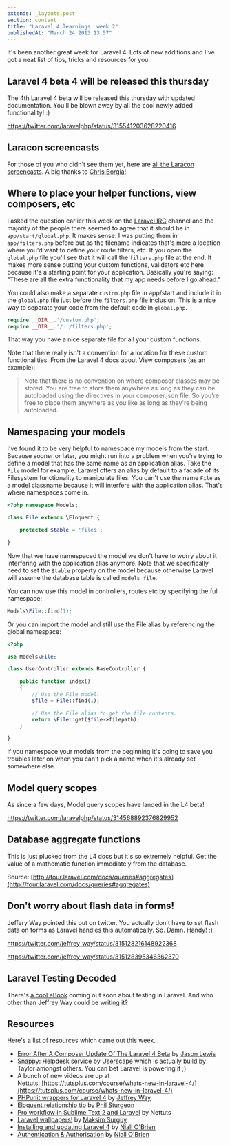 ```yaml
---
extends: _layouts.post
section: content
title: "Laravel 4 learnings: week 2"
publishedAt: "March 24 2013 13:57"
---
```

It's been another great week for Laravel 4. Lots of new additions and I've got a neat list of tips, tricks and resources for you.<!--more-->

## Laravel 4 beta 4 will be released this thursday

The 4th Laravel 4 beta will be released this thursday with updated documentation. You'll be blown away by all the cool newly added functionality! :)

https://twitter.com/laravelphp/status/315541203628220416

## Laracon screencasts

For those of you who didn't see them yet, here are [all the Laracon screencasts](http://www.youtube.com/user/LaravelScreencasts). A big thanks to [Chris Borgia](https://twitter.com/cborgia)!

## Where to place your helper functions, view composers, etc

I asked the question earlier this week on the [Laravel IRC](http://laravel.com/irc) channel and the majority of the people there seemed to agree that it should be in `app/start/global.php`. It makes sense. I was putting them in `app/filters.php` before but as the filename indicates that's more a location where you'd want to define your route filters, etc. If you open the `global.php` file you'll see that it will call the `filters.php` file at the end. It makes more sense putting your custom functions, validators etc here because it's a starting point for your application. Basically you're saying: "These are all the extra functionality that my app needs before I go ahead."

You could also make a separate `custom.php` file in app/start and include it in the `global.php` file just before the `filters.php` file inclusion. This is a nice way to separate your code from the default code in `global.php`.

```php
require __DIR__.'/custom.php';
require __DIR__.'/../filters.php';
```

That way you have a nice separate file for all your custom functions.

Note that there really isn't a convention for a location for these custom functionalities. From the Laravel 4 docs about View composers (as an example):
> Note that there is no convention on where composer classes may be stored. You are free to store them anywhere as long as they can be autoloaded using the directives in your composer.json file.
So you're free to place them anywhere as you like as long as they're being autoloaded.

## Namespacing your models

I've found it to be very helpful to namespace my models from the start. Because sooner or later, you might run into a problem when you're trying to define a model that has the same name as an application alias. Take the `File` model for example. Laravel offers an alias by default to a facade of its Filesystem functionality to manipulate files. You can't use the name `File` as a model classname because it will interfere with the application alias. That's where namespaces come in.

```php
<?php namespace Models;

class File extends \Eloquent {

    protected $table = 'files';

}
```

Now that we have namespaced the model we don't have to worry about it interfering with the application alias anymore. Note that we specifically need to set the `$table` property on the model because otherwise Laravel will assume the database table is called `models_file`.

You can now use this model in controllers, routes etc by specifying the full namespace:

```php
Models\File::find(1);
```

Or you can import the model and still use the File alias by referencing the global namespace:

```php
<?php

use Models\File;

class UserController extends BaseController {

    public function index()
    {
        // Use the File model.
        $file = File::find(1);

        // Use the File alias to get the file contents.
        return \File::get($file->filepath);
    }

}
```

If you namespace your models from the beginning it's going to save you troubles later on when you can't pick a name when it's already set somewhere else.

## Model query scopes

As since a few days, Model query scopes have landed in the L4 beta!

https://twitter.com/laravelphp/status/314568892376829952

## Database aggregate functions

This is just plucked from the L4 docs but it's so extremely helpful. Get the value of a mathematic function immediately from the database.

Source: [http://four.laravel.com/docs/queries#aggregates](http://four.laravel.com/docs/queries#aggregates)

## Don't worry about flash data in forms!

Jeffery Way pointed this out on twitter. You actually don't have to set flash data on forms as Laravel handles this automatically. So. Damn. Handy! :)

https://twitter.com/jeffrey_way/status/315128216148922368

https://twitter.com/jeffrey_way/status/315128395346362370

## Laravel Testing Decoded

There's [a cool eBook](https://leanpub.com/laravel-testing-decoded) coming out soon about testing in Laravel. And who other than Jeffrey Way could be writing it?

## Resources

Here's a list of resources which came out this week.

- [Error After A Composer Update Of The Laravel 4 Beta](http://jasonlewis.me/article/error-afer-a-composer-update-of-the-laravel-4-beta) by [Jason Lewis](https://twitter.com/jasonclewis)
- [Snappy](http://besnappy.com/): Helpdesk service by [Userscape](http://www.userscape.com/) which is actually build by Taylor amongst others. You can bet Laravel is powering it ;)
- A bunch of new videos are up at Nettuts: [https://tutsplus.com/course/whats-new-in-laravel-4/](https://tutsplus.com/course/whats-new-in-laravel-4/)
- [PHPunit wrappers for Laravel 4](https://github.com/JeffreyWay/PHPUnit-Wrappers) by [Jeffrey Way](http://twitter.com/jeffreyway)
- <span style="line-height: 13px;">[Eloquent relationship tip](https://twitter.com/philsturgeon/status/315147146133397505) by [Phil Sturgeon](http://twitter.com/philsturgeon)</span>
- [Pro workflow in Sublime Text 2 and Laravel](http://net.tutsplus.com/tutorials/tools-and-tips/pro-workflow-in-laravel-and-sublime-text/) by Nettuts
- [Laravel wallpapers!](https://github.com/msurguy/Laravel-wallpapers) by [Maksim Surguy](https://twitter.com/msurguy)
- [Installing and updating Laravel 4](http://niallobrien.me/2013/03/installing-and-updating-laravel-4/) by [Niall O'Brien](https://twitter.com/niall_obrien)
- [Authentication &amp; Authorisation](http://niallobrien.me/2013/03/authentication-authorisation/) by [Niall O'Brien](https://twitter.com/niall_obrien)

